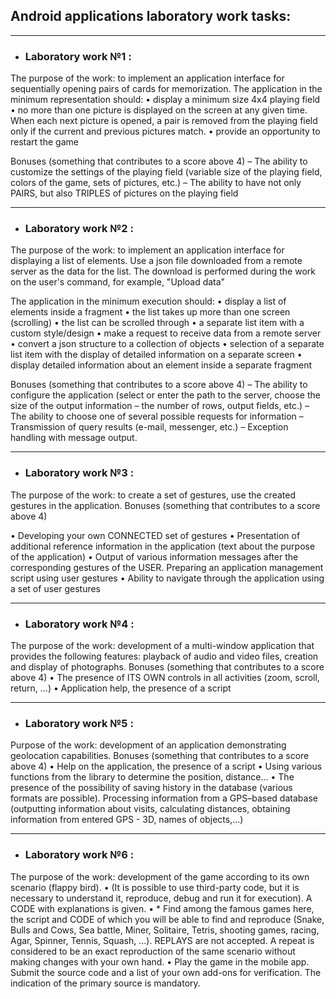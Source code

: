 ## Android applications laboratory work tasks: 

---

* ### Laboratory work №1 : 

The purpose of the work: to implement an application interface for sequentially opening pairs of cards for memorization.
The application in the minimum representation should:
• display a minimum size 4x4 playing field
• no more than one picture is displayed on the screen at any given time. When each next picture is opened, a pair is removed from the playing field only if the current and previous pictures match.
• provide an opportunity to restart the game

Bonuses (something that contributes to a score above 4)
– The ability to customize the settings of the playing field (variable size of the playing field, colors of the game, sets of pictures, etc.)
– The ability to have not only PAIRS, but also TRIPLES of pictures on the playing field
  
---

* ### Laboratory work №2 : 

The purpose of the work: to implement an application interface for displaying a list of elements. Use a json file downloaded from a remote server as the data for the list. The download is performed during the work on the user's command, for example, "Upload data" 

The application in the minimum execution should:
• display a list of elements inside a fragment
• the list takes up more than one screen (scrolling)
• the list can be scrolled through
• a separate list item with a custom style/design
• make a request to receive data from a remote server
• convert a json structure to a collection of objects
• selection of a separate list item with the display of detailed information on a separate screen
• display detailed information about an element inside a separate fragment

Bonuses (something that contributes to a score above 4)
– The ability to configure the application (select or enter the path to the server, choose the size of the output information – the number of rows, output fields, etc.)
– The ability to choose one of several possible requests for information 
	– Transmission of query results (e-mail, messenger, etc.)
	– Exception handling with message output.
  
  ---
  
* ### Laboratory work №3 : 
  
The purpose of the work: to create a set of gestures, use the created gestures in the application.
Bonuses (something that contributes to a score above 4)

• Developing your own CONNECTED set of gestures
• Presentation of additional reference information in the application (text about the purpose of the application)
• Output of various information messages after the corresponding gestures of the USER. Preparing an application management script using user gestures
• Ability to navigate through the application using a set of user gestures

---

* ### Laboratory work №4 : 

The purpose of the work: development of a multi-window application that provides the following features: playback of audio and video files, creation and display of photographs.
Bonuses (something that contributes to a score above 4)
• The presence of ITS OWN controls in all activities (zoom, scroll, return, ...)
• Application help, the presence of a script

---

* ### Laboratory work №5 :

Purpose of the work: development of an application demonstrating geolocation capabilities.
Bonuses (something that contributes to a score above 4)
• Help on the application, the presence of a script
• Using various functions from the library to determine the position, distance…
• The presence of the possibility of saving history in the database (various formats are possible). Processing information from a GPS–based database (outputting information about visits, calculating distances, obtaining information from entered GPS - 3D, names of objects,...)

---

* ### Laboratory work №6 :

The purpose of the work: development of the game according to its own scenario (flappy bird).
• (It is possible to use third-party code, but it is necessary to understand it, reproduce, debug and run it for execution). A CODE with explanations is given.
• * Find among the famous games here, the script and CODE of which you will be able to find and reproduce (Snake, Bulls and Cows, Sea battle, Miner, Solitaire, Tetris, shooting games, racing, Agar, Spinner, Tennis, Squash, ...). REPLAYS are not accepted. A repeat is considered to be an exact reproduction of the same scenario without making changes with your own hand.
• Play the game in the mobile app. Submit the source code and a list of your own add-ons for verification. The indication of the primary source is mandatory.

